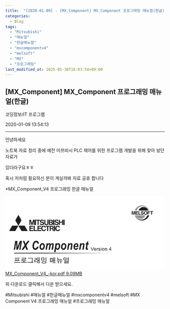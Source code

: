 ```yaml
---
title:  "[2020-01-09] - [MX_Component] MX_Component 프로그래밍 매뉴얼(한글)"
categories:
  - Blog
tags:
  - "Mitsubishi"
  - "매뉴얼"
  - "한글매뉴얼"
  - "mxcomponentv4"
  - "melsoft"
  - "MX"
  - "프로그래밍"
last_modified_at: 2025-05-30T16:03:58+09:00
---
```


## [MX_Component] MX_Component 프로그래밍 매뉴얼(한글)

코딩정보/IT 프로그램

2020-01-09 13:54:13

* * *

안녕하세요

노트북 자료 정리 중에 예전 미쯔비시 PLC 제어를 위한 프로그램 개발을 위해 찾아 놨던 자료가

있더라구요ㅎㅎ

혹시 저처럼 필요하신 분이 계실까봐 자료 공휴 합니다

*MX_Component_V4 프로그래밍 한글 매뉴얼

![](/assets/images/mx_component_mx_component_프로그래밍_매뉴얼_한글/img.png)  [
MX_Component_V4_-kor.pdf 9.09MB ](./file/MX_Component_V4_-kor.pdf)

위 다운로드 클릭해서 다운 받으세요.

  

#Mitsubishi #매뉴얼 #한글매뉴얼 #mxcomponentv4 #melsoft #MX Component V4 프로그래밍 매뉴얼
#프로그래밍 매뉴얼


